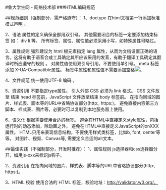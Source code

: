 #鲁大学生网 - 网络技术部 
###HTML编码规范 

##规范细则（强制部分，需严格遵守）： 
1、doctype
	在html文档第一行添加标准模式声明 <!DOCTYPE html>。

2、语法
	属性的定义确保全部用双引号。
	其他需要闭合的标签一定要添加结束标签 如： div li 等。
	所有标签、属性、属性值必须采用小写，如特殊属性可略过。

3、属性规则
	强烈建议为 html 根元素指定 lang 属性，从而为文档设置正确的语言。这将有助于语音合成工具确定其所应该采用的发音，有助于翻译工具确定其翻译时所应遵守的规则 <html lang="zh-cn">。
	对属性值使用双引号引用，不要使用单引号。
	meta 标签添加 X-UA-Compatible属性<meta http-equiv="X-UA-Compatible" content="IE=edge,chrome=1">。
	标签中属性和属性值不需要添加空格<img src="/test.jpg">。

4、文件规范
统一使用UTF-8 编码 <meta charset="UTF-8">。

5、资源引用
	不要指定type属性<link rel="stylesheet" href="code-guide.css"><script src="code-guide.js"></script>。
	引入外部 CSS 必须为 link 格式。
	CSS 文件放至 结束 head 标签前，JavaScript 文件放至结束 body 标签前。
	在指向同域的图片、样式表、脚本等的URL中省略协议部分(http:, https:)。
	避免直接内嵌第三方脚本、样式表、图片等，必要时可以复制到本地服务器上使用。

6、语义化
	根据需要使用合适的标签。
	避免在HTML中直接定义style属性，包括运行时的动态添加，除动画之外。
	避免在HTML中直接定义JavaScript的onXXX属性。
	HTML只用来表现信息结构，不要使用样式类标签，比如b, font, center等等。
	对图片、视频、Canvas等, 需要定义合适的alt文本。


##最佳实践（不强制部分，开发时推荐）： 
1、属性规则
	js选择器和css选择器分开，如用js-xxx来标识js钩子。

2、资源引用
	在指向同域的图片、样式表、脚本等的URL中省略协议部分(http:, https:)。


3、HTML 校验
	使用合法的 HTML 标签，校验地址：http://validator.w3.org/。
